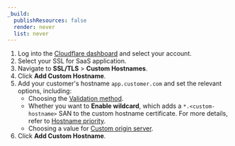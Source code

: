 ```yaml
---
_build:
  publishResources: false
  render: never
  list: never
---
```

1. Log into the [Cloudflare dashboard](https://dash.cloudflare.com) and select your account.
1. Select your SSL for SaaS application.
1. Navigate to **SSL/TLS** > **Custom Hostnames**.
1. Click **Add Custom Hostname**.
1. Add your customer's hostname `app.customer.com` and set the relevant options, including:
   - Choosing the [Validation method](/ssl-for-saas/common-tasks/certificate-validation-methods).
   - Whether you want to **Enable wildcard**, which adds a `*.<custom-hostname>` SAN to the custom hostname certificate. For more details, refer to [Hostname priority](/ssl-tls/certificate-and-hostname-priority#hostname-priority).
   - Choosing a value for [Custom origin server](/ssl-for-saas/hostname-specific-behavior/custom-origin).
1. Click **Add Custom Hostname**.

